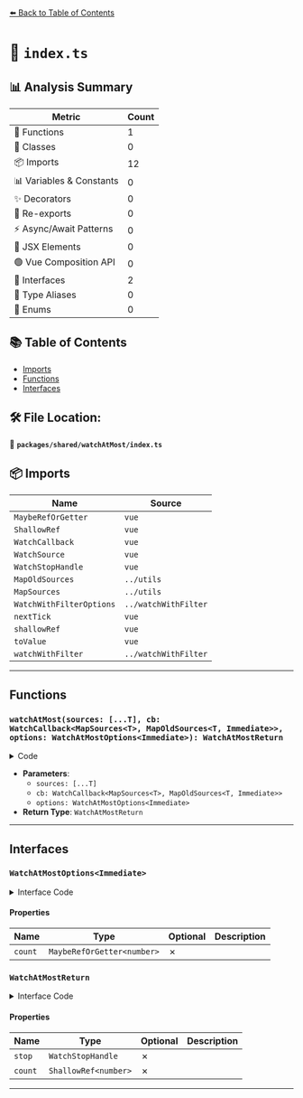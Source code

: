 [⬅️ Back to Table of Contents](../../../index.md)

# 📄 `index.ts`

## 📊 Analysis Summary

| Metric | Count |
|--------|-------|
| 🔧 Functions | 1 |
| 🧱 Classes | 0 |
| 📦 Imports | 12 |
| 📊 Variables & Constants | 0 |
| ✨ Decorators | 0 |
| 🔄 Re-exports | 0 |
| ⚡ Async/Await Patterns | 0 |
| 💠 JSX Elements | 0 |
| 🟢 Vue Composition API | 0 |
| 📐 Interfaces | 2 |
| 📑 Type Aliases | 0 |
| 🎯 Enums | 0 |

## 📚 Table of Contents

- [Imports](#imports)
- [Functions](#functions)
- [Interfaces](#interfaces)

## 🛠️ File Location:
📂 **`packages/shared/watchAtMost/index.ts`**

## 📦 Imports

| Name | Source |
|------|--------|
| `MaybeRefOrGetter` | `vue` |
| `ShallowRef` | `vue` |
| `WatchCallback` | `vue` |
| `WatchSource` | `vue` |
| `WatchStopHandle` | `vue` |
| `MapOldSources` | `../utils` |
| `MapSources` | `../utils` |
| `WatchWithFilterOptions` | `../watchWithFilter` |
| `nextTick` | `vue` |
| `shallowRef` | `vue` |
| `toValue` | `vue` |
| `watchWithFilter` | `../watchWithFilter` |


---

## Functions

### `watchAtMost(sources: [...T], cb: WatchCallback<MapSources<T>, MapOldSources<T, Immediate>>, options: WatchAtMostOptions<Immediate>): WatchAtMostReturn`

<details><summary>Code</summary>

```ts
export function watchAtMost<T extends Readonly<WatchSource<unknown>[]>, Immediate extends Readonly<boolean> = false>(sources: [...T], cb: WatchCallback<MapSources<T>, MapOldSources<T, Immediate>>, options: WatchAtMostOptions<Immediate>): WatchAtMostReturn
```
</details>

- **Parameters**:
  - `sources: [...T]`
  - `cb: WatchCallback<MapSources<T>, MapOldSources<T, Immediate>>`
  - `options: WatchAtMostOptions<Immediate>`
- **Return Type**: `WatchAtMostReturn`

---

## Interfaces

### `WatchAtMostOptions<Immediate>`

<details><summary>Interface Code</summary>

```ts
export interface WatchAtMostOptions<Immediate> extends WatchWithFilterOptions<Immediate> {
  count: MaybeRefOrGetter<number>
}
```
</details>

#### Properties

| Name | Type | Optional | Description |
|------|------|----------|-------------|
| `count` | `MaybeRefOrGetter<number>` | ✗ |  |

### `WatchAtMostReturn`

<details><summary>Interface Code</summary>

```ts
export interface WatchAtMostReturn {
  stop: WatchStopHandle
  count: ShallowRef<number>
}
```
</details>

#### Properties

| Name | Type | Optional | Description |
|------|------|----------|-------------|
| `stop` | `WatchStopHandle` | ✗ |  |
| `count` | `ShallowRef<number>` | ✗ |  |


---